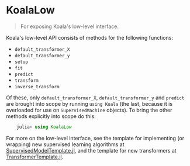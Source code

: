 # KoalaLow

> For exposing Koala's low-level interface.

Koala's low-level API consists of methods for the following
functions: 

- `default_transformer_X`
- `default_transformer_y`
- `setup`
- `fit`
- `predict`
- `transform`
- `inverse_transform`

Of these, only `default_transformer_X`, `default_transformer_y` and
`predict` are brought into scope by running `using Koala` (the last, because
it is overloaded for use on `SupervisedMachine` objects). To bring the
other methods explicitly into scope do this:

````julia
    julia> using KoalaLow
````

For more on the low-level interface, see the template for implementing
(or wrapping) new supervised learning algorithms at
[SupervisedModelTemplate.jl](src/SupervisedModelTemplate.jl), and the
template for new transformers at
[TransformerTemplate.jl](src/TransformerTemplate.jl).
